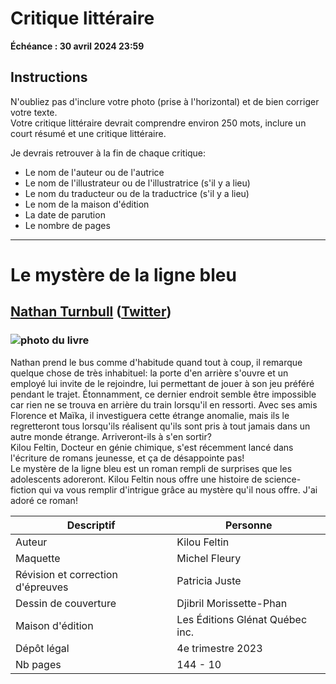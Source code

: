 <!--- [Voir sur GitHub pour le rendu Markdown](https://github.com/furdox/publicdocs/blob/main/francaisreviewlivre.md) --->

# Critique littéraire

**Échéance : 30 avril 2024 23:59**

## Instructions

N'oubliez pas d'inclure votre photo (prise à l'horizontal) et de bien corriger votre texte.  
Votre critique littéraire devrait comprendre environ 250 mots, inclure un court résumé et une critique littéraire.  

Je devrais retrouver à la fin de chaque critique:

- Le nom de l'auteur ou de l'autrice
- Le nom de l'illustrateur ou de l'illustratrice (s'il y a lieu)
- Le nom du traducteur ou de la traductrice (s'il y a lieu)
- Le nom de la maison d'édition
- La date de parution
- Le nombre de pages

----------

# Le mystère de la ligne bleu

## [Nathan Turnbull](https://furdox.tk/) ([Twitter](https://twitter.com/Furdox))

### ![photo du livre](https://cdn.furdox.tk/other/frlivreprojet/photo.jpg)

Nathan prend le bus comme d'habitude quand tout à coup, il remarque quelque chose de très inhabituel:
la porte d'en arrière s'ouvre et un employé lui invite de le rejoindre,
lui permettant de jouer à son jeu préféré pendant le trajet. Étonnamment,
ce dernier endroit semble être impossible car rien ne se trouva en arrière du train lorsqu'il en ressorti.
Avec ses amis Florence et Maïka, il investiguera cette étrange anomalie,
mais ils le regretteront tous lorsqu'ils réalisent qu'ils sont pris à tout jamais dans un autre monde étrange.
Arriveront-ils à s'en sortir?
<br>
Kilou Feltin, Docteur en génie chimique, s'est récemment lancé dans l'écriture de romans jeunesse, et ça de désappointe pas!
<br>
Le mystère de la ligne bleu est un roman rempli de surprises que les adolescents adoreront.
Kilou Feltin nous offre une histoire de science-fiction qui va vous remplir d'intrigue
grâce au mystère qu'il nous offre. J'ai adoré ce roman!

|Descriptif|Personne|
|-----|-----|
|Auteur|Kilou Feltin|
|Maquette|Michel Fleury|
|Révision et correction d\'épreuves|Patricia Juste|
|Dessin de couverture|Djibril Morissette-Phan|
|Maison d\'édition|Les Éditions Glénat Québec inc.|
|Dépôt légal|4e trimestre 2023|
|Nb pages|144 - 10|
